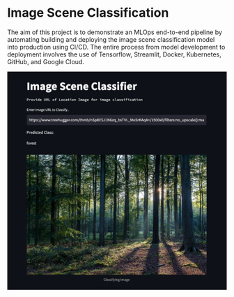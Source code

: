 # Image Scene Classification

The aim of this project is to demonstrate an MLOps end-to-end pipeline by automating building and deploying the image scene classification model into production using CI/CD. The entire process from model development to deployment involves the use of Tensorflow, Streamlit, Docker, Kubernetes, GitHub, and Google Cloud.

![Streamlit Screenshot](https://github.com/alexenriquent/image-scene-classification/blob/main/images/streamlit-screenshot.png)
